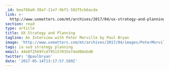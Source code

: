 ```yaml
---
_id: bee768a0-38a7-11e7-9bf1-592f5cb6acda
link: >-
  http://www.uxmatters.com/mt/archives/2017/04/ux-strategy-and-planning-an-interview-with-peter-morville.php
section: read
type: article
title: UX Strategy and Planning
tagline: An Interview with Peter Morville by Paul Bryan
image: 'http://www.uxmatters.com/mt/archives/2017/04/images/PeterMorville.jpg'
tags: ia uxd strategy planning
email: 44e8f2569fcd795157035e74ed86ebd8
twitter: '@paulbryan'
date: '2017-05-14T13:17:57.589Z'
---
```

